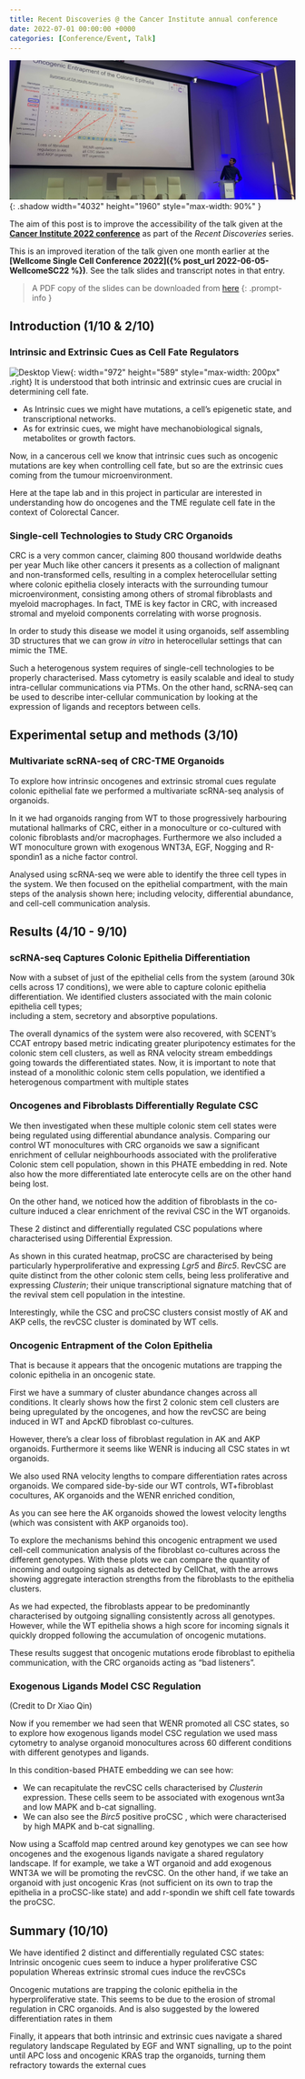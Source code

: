 ```yaml
---
title: Recent Discoveries @ the Cancer Institute annual conference
date: 2022-07-01 00:00:00 +0000
categories: [Conference/Event, Talk]
---
```

![Window shadow](/assets/img/CI2022_Pic.jpg){: .shadow width="4032" height="1960" style="max-width: 90%" }
<!-- _Stromal and Oncogenic Regulation of Colonic Stem Cells Revealed by Single-cell Analysis of Heterocellular Organoids_ -->

The aim of this post is to improve the accessibility of the talk given at the 
**[Cancer Institute 2022 conference](https://coursesandconferences.wellcomeconnectingscience.org/event/single-cell-biology-20220606/)** 
as part of the *Recent Discoveries* series.

This is an improved iteration of the talk given one month earlier at the 
**[Wellcome Single Cell Conference 2022]({% post_url 2022-06-05-WellcomeSC22 %})**. 
See the talk slides and transcript notes in that entry.

> A PDF copy of the slides can be downloaded from 
[here](/assets/PDFs/20220606_FerranC.pdf)
{: .prompt-info }


## Introduction (1/10 & 2/10)

### Intrinsic and Extrinsic Cues as Cell Fate Regulators

![Desktop View](/assets/img/WellcomeSC22_Cover.png){: width="972" height="589" style="max-width: 200px" .right}
It is understood that both intrinsic and extrinsic cues are crucial in determining cell fate.
- As Intrinsic cues we might have mutations, a cell’s epigenetic state, and transcriptional networks.
- As for extrinsic cues, we might have mechanobiological signals, metabolites or growth factors.

Now, in a cancerous cell we know that intrinsic cues such as oncogenic mutations are key when controlling cell fate, but so are the extrinsic cues coming from the tumour microenvironment.

Here at the tape lab and in this project in particular are interested in understanding how do oncogenes and the TME regulate cell fate in the context of Colorectal Cancer.

### Single-cell Technologies to Study CRC Organoids

CRC is a very common cancer, claiming 800 thousand worldwide deaths per year
Much like other cancers it presents as a collection of malignant and 
non-transformed cells, resulting in a complex heterocellular setting where 
colonic epithelia closely interacts with the surrounding tumour microenvironment, 
consisting among others of stromal fibroblasts and myeloid macrophages.
In fact, TME is key factor in CRC, with increased stromal and myeloid components 
correlating with worse prognosis.

In order to study this disease we model it using organoids, self assembling 3D 
structures that we can grow *in vitro* in heterocellular settings that can mimic 
the TME. 

Such a heterogenous system requires of single-cell technologies to be properly
characterised.
Mass cytometry is easily scalable and ideal to study intra-cellular 
communications via PTMs. 
On the other hand, scRNA-seq can be used to describe inter-cellular 
communication by looking at the expression of ligands and receptors between cells.


## Experimental setup and methods (3/10)

### Multivariate scRNA-seq of CRC-TME Organoids

To explore how intrinsic oncogenes and extrinsic stromal cues regulate 
colonic epithelial fate we performed a multivariate scRNA-seq analysis of organoids.

In it we had organoids ranging from WT to those progressively harbouring 
mutational hallmarks of CRC, either in a monoculture or co-cultured with 
colonic fibroblasts and/or macrophages. Furthermore we also included a WT 
monoculture grown with exogenous WNT3A, EGF, Nogging and R-spondin1 as a 
niche factor control.

Analysed using scRNA-seq we were able to identify the three cell types in the system.
We then focused on the epithelial compartment, with the main steps of the 
analysis shown here;  including velocity, differential abundance, and 
cell-cell communication analysis.


## Results (4/10 - 9/10)

### scRNA-seq Captures Colonic Epithelia Differentiation

Now with a subset of just of the epithelial cells from the system 
(around 30k cells across 17 conditions), we were able to capture colonic 
epithelia differentiation.
We identified clusters associated with the main colonic epithelia cell types;  
including a stem, secretory and absorptive populations.

The overall dynamics of the system were also recovered, with SCENT’s CCAT 
entropy based metric indicating greater pluripotency estimates for the 
colonic stem cell clusters, as well as RNA velocity stream embeddings going 
towards the differentiated states.
Now, it is important to note that instead of a monolithic colonic stem cells
population, we identified a heterogenous compartment with multiple states

### Oncogenes and Fibroblasts Differentially Regulate CSC

We then investigated when these multiple colonic stem cell states were being 
regulated using differential abundance analysis. 
Comparing our control WT monocultures with CRC organoids we saw a significant 
enrichment of cellular neighbourhoods associated with the proliferative 
Colonic stem cell population, shown in this PHATE embedding in red. 
Note also how the more differentiated late enterocyte cells are on the other 
hand being lost.

On the other hand, we noticed how the addition of fibroblasts in the co-culture 
induced a clear enrichment of the revival CSC in the WT organoids.

These 2 distinct and differentially regulated CSC populations where 
characterised using Differential Expression. 

As shown in this curated heatmap, proCSC are characterised by being 
particularly hyperproliferative and expressing *Lgr5* and *Birc5*.
RevCSC are quite distinct from the other colonic stem cells, being less 
proliferative and expressing *Clusterin*; their unique transcriptional signature 
matching that of the revival stem cell population in the intestine.

Interestingly, while the CSC and proCSC clusters consist mostly of AK and AKP 
cells, the revCSC cluster is dominated by WT cells.

### Oncogenic Entrapment of the Colon Epithelia 

That is because it appears that the oncogenic mutations are trapping the 
colonic epithelia in an oncogenic state.

First we have a summary of cluster abundance changes across all conditions.
It clearly shows how the first 2 colonic stem cell clusters are being 
upregulated by the oncogenes, and how the revCSC are being induced in WT and ApcKD fibroblast co-cultures.

However, there’s a clear loss of fibroblast regulation in AK and AKP organoids. 
Furthermore it seems like WENR is inducing all CSC states in wt organoids.

We also used RNA velocity lengths to compare differentiation rates across 
organoids. 
We compared side-by-side our WT controls, WT+fibroblast cocultures, AK 
organoids and the WENR enriched condition, 

As you can see here the AK organoids showed the lowest velocity lengths 
(which was consistent with AKP organoids too).

To explore the mechanisms behind this oncogenic entrapment we used cell-cell 
communication analysis of the fibroblast co-cultures across the different 
genotypes.
With these plots we can compare the quantity of incoming and outgoing signals 
as detected by CellChat, with the arrows showing aggregate interaction 
strengths from the fibroblasts to the epithelia clusters.

As we had expected, the fibroblasts appear to be predominantly characterised 
by outgoing signalling consistently across all genotypes.
However, while the WT epithelia shows a high score for incoming signals it 
quickly dropped following the accumulation of oncogenic mutations.

These results suggest that oncogenic mutations erode fibroblast to epithelia 
communication, with the CRC organoids acting as “bad listeners”.

### Exogenous Ligands Model CSC Regulation
(Credit to Dr Xiao Qin)

Now if you remember we had seen that WENR promoted all CSC states, so to 
explore how exogenous ligands model CSC regulation we used mass cytometry to 
analyse organoid monocultures across 60 different conditions with different 
genotypes and ligands.
 
In this condition-based PHATE embedding we can see how:
- We can recapitulate the revCSC cells characterised by *Clusterin* 
expression. These cells seem to be associated with exogenous wnt3a and low 
MAPK and b-cat signalling.
- We can also see the *Birc5* positive proCSC , which were characterised 
by high MAPK and b-cat signalling.

Now using a Scaffold map centred around key genotypes we can see how oncogenes
and the exogenous ligands navigate a shared regulatory landscape. 
If for example, we take a WT organoid and add exogenous WNT3A we will be 
promoting the revCSC. 
On the other hand, if we take an organoid with just oncogenic Kras (not 
sufficient on its own to trap the epithelia in a proCSC-like state) and add 
r-spondin we shift cell fate towards the proCSC.


## Summary (10/10)

We have identified 2 distinct and differentially regulated CSC states:
Intrinsic oncogenic cues seem to induce a hyper proliferative CSC population
Whereas extrinsic stromal cues induce the revCSCs

Oncogenic mutations are trapping the colonic epithelia in the 
hyperproliferative state.
This seems to be due to the erosion of stromal regulation in CRC organoids.
And is also suggested by the lowered differentiation rates in them 

Finally, it appears that both intrinsic and extrinsic cues navigate a 
shared regulatory landscape
Regulated by EGF and WNT signalling, up to the point until APC loss and 
oncogenic KRAS trap the organoids, turning them refractory towards the 
external cues


<!-- Lorem ipsum
- Chapter
  - Section
    - Paragraph
- Chapter 2 -->

